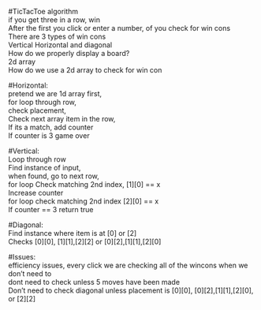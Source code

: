 #TicTacToe algorithm<br>
if you get three in a row, win<br>
After the first you click or enter a number, of you check for win cons<br>
There are 3 types of win cons<br>
Vertical Horizontal and diagonal<br>
How do we properly display a board?<br>
2d array<br>
How do we use a 2d array to check for win con<br>

#Horizontal:<br>
pretend we are 1d array first,<br>
for loop through row, <br>
check placement, <br>
Check next array item in the row, <br>
If its a match, add counter<br>
If counter is 3 game over<br>

#Vertical:<br>
Loop through row<br>
Find instance of input,<br>
when found, go to next row,<br>
for loop Check matching 2nd index, [1][0] == x<br>
Increase counter<br>
for loop check matching 2nd index [2][0] == x<br>
If counter == 3 return true<br>

#Diagonal:<br>
Find instance where item is at [0] or [2]<br>
Checks [0][0], [1][1],[2][2] or [0][2],[1][1],[2][0]<br>

#Issues:<br>
efficiency issues, every click we are checking all of the wincons when we don’t need to<br>
dont need to check unless 5 moves have been made<br>
Don’t need to check diagonal unless placement is [0][0], [0][2],[1][1],[2][0], or [2][2]<br>